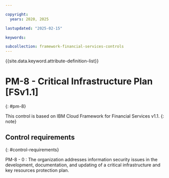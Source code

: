 ```yaml
---

copyright:
  years: 2020, 2025

lastupdated: "2025-02-15"

keywords:

subcollection: framework-financial-services-controls
---
```


{{site.data.keyword.attribute-definition-list}}

               
# PM-8 - Critical Infrastructure Plan [FSv1.1]
{: #pm-8}

This control is based on IBM Cloud Framework for Financial Services v1.1.
{: note}


## Control requirements
{: #control-requirements}

PM-8 - 0
    : The organization addresses information security issues in the development, documentation, and updating of a critical infrastructure and key resources protection plan.





